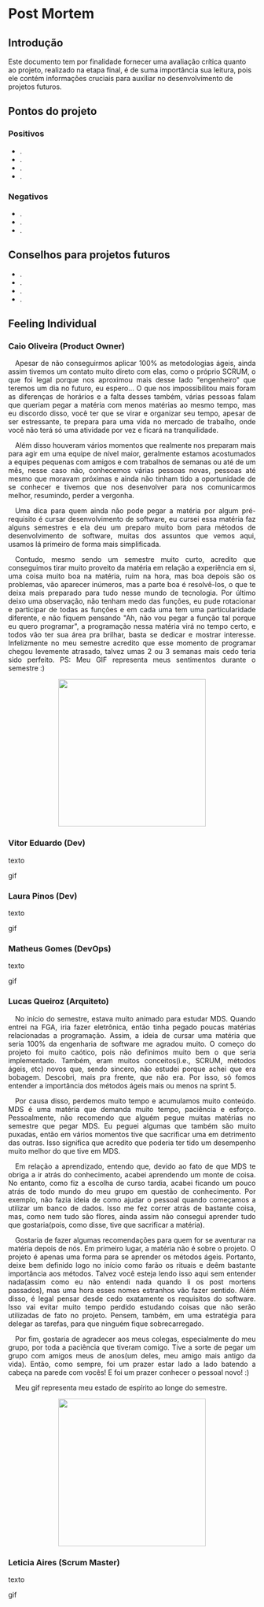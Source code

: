 # Post Mortem

## Introdução

Este documento tem por finalidade fornecer uma avaliação crítica quanto ao projeto,
realizado na etapa final, é de suma importância sua leitura, pois ele contém informações cruciais para auxiliar no desenvolvimento de projetos futuros.

## Pontos do projeto

### Positivos

-   .
-   .
-   .
-   .

### Negativos

-   .
-   .
-   .

## Conselhos para projetos futuros

-   .
-   .
-   .
-   .

<!-- Nesta seção, seguir a ordem de cargos que desejar -->
## Feeling Individual

### Caio Oliveira (Product Owner)

<p align="justify"> &emsp;Apesar de não conseguirmos aplicar 100% as metodologias ágeis, ainda assim tivemos um contato muito direto com elas, como o próprio SCRUM, o que foi legal porque nos aproximou mais desse lado "engenheiro" que teremos um dia no futuro, eu espero... O que nos impossibilitou mais foram as diferenças de horários e a falta desses também, várias pessoas falam que queriam pegar a matéria com menos matérias ao mesmo tempo, mas eu discordo disso, você ter que se virar e organizar seu tempo, apesar de ser estressante, te prepara para uma vida no mercado de trabalho, onde você não terá só uma atividade por vez e ficará na tranquilidade.<br> 
<p align="justify"> &emsp;Além disso houveram vários momentos que realmente nos preparam mais para agir em uma equipe de nível maior, geralmente estamos acostumados a equipes pequenas com amigos e com trabalhos de semanas ou até de um mês, nesse caso não, conhecemos várias pessoas novas, pessoas até mesmo que moravam próximas e ainda não tinham tido a oportunidade de se conhecer e tivemos que nos desenvolver para nos comunicarmos melhor, resumindo, perder a vergonha.
<p align="justify"> &emsp;Uma dica para quem ainda não pode pegar a matéria por algum pré-requisito é cursar desenvolvimento de software, eu cursei essa matéria faz alguns semestres e ela deu um preparo muito bom para métodos de desenvolvimento de software, muitas dos assuntos que vemos aqui, usamos lá primeiro de forma mais simplificada.
<p align="justify"> &emsp;Contudo, mesmo sendo um semestre muito curto, acredito que conseguimos tirar muito proveito da matéria em relação a experiência em si, uma coisa muito boa na matéria, ruim na hora, mas boa depois são os problemas, vão aparecer inúmeros, mas a parte boa é resolvê-los, o que te deixa mais preparado para tudo nesse mundo de tecnologia. Por último deixo uma observação, não tenham medo das funções, eu pude rotacionar e participar de todas as funções e em cada uma tem uma particularidade diferente, e não fiquem pensando "Ah, não vou pegar a função tal porque eu quero programar", a programação nessa matéria virá no tempo certo, e todos vão ter sua área pra brilhar, basta se dedicar e mostrar interesse. Infelizmente no meu semestre acredito que esse momento de programar chegou levemente atrasado, talvez umas 2 ou 3 semanas mais cedo teria sido perfeito.
PS: Meu GIF representa meus sentimentos durante o semestre :)
  <p align="center">
  <img src="https://user-images.githubusercontent.com/54439337/164838660-12164bd2-011f-4bce-b889-87e5a43c75bf.gif" width="300" />
</p>

### Vitor Eduardo (Dev)

texto

gif

### Laura Pinos (Dev)

texto

gif

### Matheus Gomes (DevOps)

texto

gif

### Lucas Queiroz (Arquiteto)
<p align="justify"> &emsp;No início do semestre, estava muito animado para estudar MDS. Quando entrei na FGA, iria fazer eletrônica, então tinha pegado poucas matérias relacionadas a programação. Assim, a ideia de cursar uma matéria que seria 100% da engenharia de software me agradou muito. O começo do projeto foi muito caótico, pois não definimos muito bem o que seria implementado. Também, eram muitos conceitos(i.e., SCRUM, métodos ágeis, etc) novos que, sendo sincero, não estudei porque achei que era bobagem. Descobri, mais pra frente, que não era. Por isso, só fomos entender a importância dos métodos ágeis mais ou menos na sprint 5.
<p align="justify"> &emsp;Por causa disso, perdemos muito tempo e acumulamos muito conteúdo. MDS é uma matéria que demanda muito tempo, paciência e esforço. Pessoalmente, não recomendo que alguém pegue muitas matérias no semestre que pegar MDS. Eu peguei algumas que também são muito puxadas, então em vários momentos tive que sacrificar uma em detrimento das outras. Isso significa que acredito que poderia ter tido um desempenho muito melhor do que tive em MDS.
<p align="justify"> &emsp;Em relação a aprendizado, entendo que, devido ao fato de que MDS te obriga a ir atrás do conhecimento, acabei aprendendo um monte de coisa. No entanto, como fiz a escolha de curso tardia, acabei ficando um pouco atrás de todo mundo do meu grupo em questão de conhecimento. Por exemplo, não fazia ideia de como ajudar o pessoal quando começamos a utilizar um banco de dados. Isso me fez correr atrás de bastante coisa, mas, como nem tudo são flores, ainda assim não consegui aprender tudo que gostaria(pois, como disse, tive que sacrificar a matéria). 
<p align="justify"> &emsp;Gostaria de fazer algumas recomendações para quem for se aventurar na matéria depois de nós. Em primeiro lugar, a matéria não é sobre o projeto. O projeto é apenas uma forma para se aprender os métodos ágeis. Portanto, deixe bem definido logo no início como farão os rituais e deêm bastante importância aos métodos. Talvez você esteja lendo isso aqui sem entender nada(assim como eu não entendi nada quando li os post mortens passados), mas uma hora esses nomes estranhos vão fazer sentido. Além disso, é legal pensar desde cedo exatamente os requisitos do software. Isso vai evitar muito tempo perdido estudando coisas que não serão utilizadas de fato no projeto. Pensem, também, em uma estratégia para delegar as tarefas, para que ninguém fique sobrecarregado. 
<p align="justify"> &emsp;Por fim, gostaria de agradecer aos meus colegas, especialmente do meu grupo, por toda a paciência que tiveram comigo. Tive a sorte de pegar um grupo com amigos meus de anos(um deles, meu amigo mais antigo da vida). Então, como sempre, foi um prazer estar lado a lado batendo a cabeça na parede com vocês! E foi um prazer conhecer o pessoal novo! :)
<p align="justify"> &emsp;Meu gif representa meu estado de espírito ao longe do semestre.
<p align="center">
  <img src="https://4.bp.blogspot.com/-MpS_KvyGxlA/Vf6KpBKuTzI/AAAAAAABjZ4/NgX-VSmMeMo/s1600/Batendo%2Bcabe%25C3%25A7a.gif" width="300" />
</p>
  
### Leticia Aires (Scrum Master)

texto

gif
